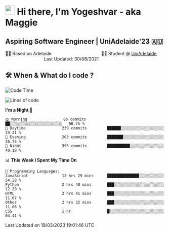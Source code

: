 <h1><img src="https://emojis.slackmojis.com/emojis/images/1531849430/4246/blob-sunglasses.gif?1531849430" width="30"/> Hi there, I'm Yogeshvar - aka Maggie</h1>

## Aspiring Software Engineer | UniAdelaide'23 🇦🇺  
🏂🏻  Based on Adelaide &nbsp;&nbsp;&nbsp;&nbsp;&nbsp;&nbsp;&nbsp;&nbsp;&nbsp;&nbsp;&nbsp;&nbsp;&nbsp;&nbsp;&nbsp;&nbsp;&nbsp;&nbsp;&nbsp;&nbsp;&nbsp;&nbsp;&nbsp;&nbsp;&nbsp;&nbsp;&nbsp;&nbsp;&nbsp;&nbsp;&nbsp;&nbsp;&nbsp;&nbsp;&nbsp;&nbsp;&nbsp;&nbsp;&nbsp;👨‍💻 Student @ [UniAdelaide](https://www.adelaide.edu.au)   &nbsp;&nbsp;&nbsp;&nbsp;&nbsp;&nbsp;&nbsp;&nbsp;&nbsp;&nbsp;&nbsp;&nbsp;&nbsp;&nbsp;&nbsp;&nbsp;&nbsp;&nbsp;&nbsp;&nbsp;&nbsp;&nbsp;&nbsp;&nbsp;&nbsp;&nbsp;&nbsp;&nbsp;&nbsp;&nbsp;&nbsp;Last Updated: 30/06/2021

## 🛠 When & What do I code ?  

<!--START_SECTION:waka-->
![Code Time](http://img.shields.io/badge/Code%20Time-2%2C014%20hrs%202%20mins-blue)

![Lines of code](https://img.shields.io/badge/From%20Hello%20World%20I%27ve%20Written-3.6%20million%20lines%20of%20code-blue)

**I'm a Night 🦉** 

```text
🌞 Morning                86 commits          ██░░░░░░░░░░░░░░░░░░░░░░░   08.75 % 
🌆 Daytime                239 commits         ██████░░░░░░░░░░░░░░░░░░░   24.31 % 
🌃 Evening                263 commits         ███████░░░░░░░░░░░░░░░░░░   26.75 % 
🌙 Night                  395 commits         ██████████░░░░░░░░░░░░░░░   40.18 % 
```


📊 **This Week I Spent My Time On** 

```text
💬 Programming Languages: 
JavaScript               12 hrs 29 mins      ██████████████░░░░░░░░░░░   54.28 % 
Python                   2 hrs 48 mins       ███░░░░░░░░░░░░░░░░░░░░░░   12.20 % 
HTML                     2 hrs 41 mins       ███░░░░░░░░░░░░░░░░░░░░░░   11.67 % 
Other                    2 hrs 32 mins       ███░░░░░░░░░░░░░░░░░░░░░░   11.06 % 
CSS                      1 hr                █░░░░░░░░░░░░░░░░░░░░░░░░   04.41 % 
```


 Last Updated on 19/03/2023 19:01:46 UTC
<!--END_SECTION:waka-->
